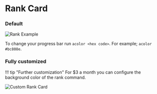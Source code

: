 # Rank Card

### Default
![Rank Example](https://i.imgur.com/WlXIVL5m.png)

To change your progress bar run `acolor <hex code>`. For example; `acolor #bc808e`.

### Fully customized

!!! tip "Further customization"
    For $3 a month you can configure the background color of the rank command. 
    
![Custom Rank Card](https://i.imgur.com/Fby49MUm.png)
